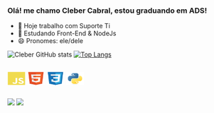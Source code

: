 ### Olá! me chamo Cleber Cabral, estou graduando em ADS!
- 🔭 Hoje trabalho com Suporte Ti
- 🌱 Estudando Front-End & NodeJs
- 😄 Pronomes: ele/dele

![Cleber GitHub stats](https://github-readme-stats.vercel.app/api?username=clebercmsf&show_icons=true&theme=dracula)
[![Top Langs](https://github-readme-stats.vercel.app/api/top-langs/?username=clebercmsf&layout=compact)](https://github.com/anuraghazra/github-readme-stats)

<div style="display: inline_block"><br>
  <img align="center" alt="Cleber-Js" height="30" width="40" src="https://raw.githubusercontent.com/devicons/devicon/master/icons/javascript/javascript-plain.svg">
  <img align="center" alt="Cleber-HTML" height="30" width="40" src="https://raw.githubusercontent.com/devicons/devicon/master/icons/html5/html5-original.svg">
  <img align="center" alt="Cleber-CSS" height="30" width="40" src="https://raw.githubusercontent.com/devicons/devicon/master/icons/css3/css3-original.svg">
  <img align="center" alt="Cleber-Python" height="30" width="40" src="https://raw.githubusercontent.com/devicons/devicon/master/icons/python/python-original.svg">
</div>

##

<div> 
  <a href = "mailto:cleber.cmsf@gmail.com"><img src="https://img.shields.io/badge/-Gmail-%23333?style=for-the-badge&logo=gmail&logoColor=white" target="_blank"></a>
  <a href="https://www.linkedin.com/in/clebercmsf/" target="_blank"><img src="https://img.shields.io/badge/-LinkedIn-%230077B5?style=for-the-badge&logo=linkedin&logoColor=white" target="_blank"></a> 
  
</div>
